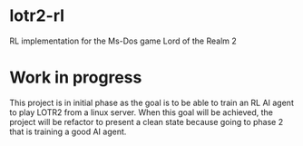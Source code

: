 # lotr2-rl
RL implementation for the Ms-Dos game Lord of the Realm 2

# Work in progress
This project is in initial phase as the goal is to be able to train an RL AI agent to play LOTR2 from a linux server.
When this goal will be achieved, the project will be refactor to present a clean state because going to phase 2 that is training a good AI agent.
